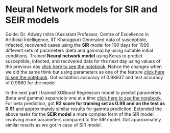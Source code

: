 # Neural Network models for SIR and SEIR models 
Guide: Dr. Adway mitra (Assistant Professor, Centre of Excellence in Artificial Intelligence, IIT Kharagpur)
  Generated data of susceptible, infected, recovered cases using the **SIR** model for 100 days for 1000 different sets of parameters (beta
  and gamma) by using suitable initial conditions.
 Trained **Neural network model** using Keras to predict susceptible, infected, and recovered data for the next day using values of the previous day [click here to see the notebook](https://github.com/dharma610/Project/blob/master/part1_without_beta.ipynb). Notice the changes when we did the same think but using parameters as one of the feature [click here to see the notebook](https://github.com/dharma610/Project/blob/master/part2_including_beta.ipynb). Got validation accuracy of 0.98937 and test accuracy of 0.9880 for the model
 

  In the next part I trained XGBoost Regression model to predict parameters (beta and gamma) separately one at a time [click here to see the notebook](https://github.com/dharma610/Project/blob/master/part2_Xgboost_beta_pred.ipynb). For beta prediction, got **R2 score
  for training set as 0.99 and on the test as 0.91** and approximately similar results for gamma prediction.
  Extended the above tasks for the **SEIR model** a more complex form of the SIR model involving more parameters compared to the SIR
  model. Got approximately similar results as we got in case of SIR model.
 
